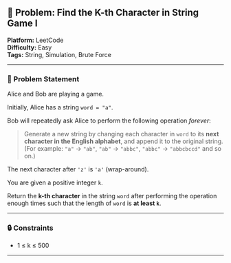 ## 🎯 Problem: Find the K-th Character in String Game I

**Platform:** LeetCode  
**Difficulty:** Easy  
**Tags:** String, Simulation, Brute Force

---

### 🧩 Problem Statement

Alice and Bob are playing a game.

Initially, Alice has a string `word = "a"`.

Bob will repeatedly ask Alice to perform the following operation *forever*:

> Generate a new string by changing each character in `word` to its **next character in the English alphabet**, and append it to the original string.  
> (For example: `"a"` → `"ab"`, `"ab"` → `"abbc"`, `"abbc"` → `"abbcbccd"` and so on.)

The next character after `'z'` is `'a'` (wrap-around).

You are given a positive integer `k`.

Return the **k-th character** in the string `word` after performing the operation enough times such that the length of `word` is **at least `k`**.

---

### 🔒 Constraints

- 1 ≤ k ≤ 500

---
